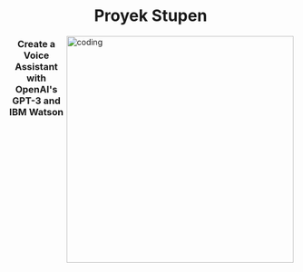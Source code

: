<h1 align="center">Proyek Stupen</h1>
<img align="right" alt="coding" width="400" src="https://i.pinimg.com/originals/24/ff/55/24ff553a23d3ab9d7014a49aad32e112.gif"> 
<h3 align="center">Create a Voice Assistant with OpenAI's GPT-3 and IBM Watson</h3>


<p align="left">
</p>

